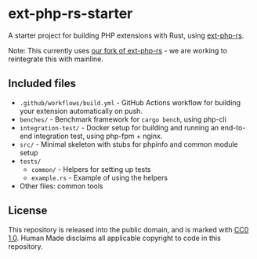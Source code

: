 # ext-php-rs-starter

A starter project for building PHP extensions with Rust, using [ext-php-rs](https://github.com/davidcole1340/ext-php-rs).

Note: This currently uses [our fork of ext-php-rs](https://github.com/joehoyle/ext-php-rs) - we are working to reintegrate this with mainline.


## Included files

* `.github/workflows/build.yml` - GitHub Actions workflow for building your extension automatically on push.
* `benches/` - Benchmark framework for `cargo bench`, using php-cli
* `integration-test/` - Docker setup for building and running an end-to-end integration test, using php-fpm + nginx.
* `src/` - Minimal skeleton with stubs for phpinfo and common module setup
* `tests/`
	* `common/` - Helpers for setting up tests
	* `example.rs` - Example of using the helpers
* Other files: common tools


## License

This repository is released into the public domain, and is marked with [CC0 1.0](http://creativecommons.org/publicdomain/zero/1.0). Human Made disclaims all applicable copyright to code in this repository.
